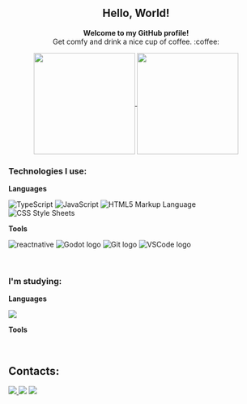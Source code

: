 <div align="center">
  <h2><strong>Hello, World!</strong></h2>
  <p><strong>Welcome to my GitHub profile!</strong> </br>Get comfy and drink a nice cup of coffee. :coffee:</p>
</div>
<div align="center">
  <p>
    <a href="https://github.com/raulguilhermedias/github-readme-stats">
      <img height=200 align="center" src="https://github-readme-stats-three-iota-48.vercel.app/api?username=raulguilhermedias&show_icons=true&theme=holi&include_all_commits=true&card_width=320" />
    </a>
    <a href="https://github.com/raulguilhermedias/github-readme-stats">
      <img height=200 align="center" src="https://github-readme-stats-three-iota-48.vercel.app/api/top-langs/?username=raulguilhermedias&show_icons=true&theme=holi&layout=compact&card_width=320" />
    </a>
  </p>
</div>

<div>
  <h3>Technologies I use: </h3>
  <p><strong>Languages</strong></p>
  <p>
    <img src="https://img.shields.io/badge/TypeScript-007ACC?style=for-the-badge&logo=typescript&logoColor=white" alt="TypeScript">
    <img src="https://img.shields.io/badge/JavaScript-323330?style=for-the-badge&logo=javascript&logoColor=F7DF1E" alt="JavaScript">
    <img src="https://img.shields.io/badge/HTML5-E34F26?style=for-the-badge&logo=html5&logoColor=white" alt="HTML5 Markup Language">
    <img src="https://img.shields.io/badge/CSS3-1572B6?style=for-the-badge&logo=css3&logoColor=white" alt="CSS Style Sheets">
  </p>
  <p><strong>Tools</strong></p>
  <p>
    <img src="https://img.shields.io/badge/React_Native-20232A?style=for-the-badge&logo=react&logoColor=61DAFB" alt="reactnative">
    <img src="https://img.shields.io/badge/Godot-478CBF?style=for-the-badge&logo=GodotEngine&logoColor=white" alt="Godot logo">
    <img src="https://img.shields.io/badge/GIT-E44C30?style=for-the-badge&logo=git&logoColor=white" alt="Git logo">
    <img src="https://img.shields.io/badge/VSCode-0078D4?style=for-the-badge&logo=visual%20studio%20code&logoColor=white" alt="VSCode logo">
  </p>
</div>

&nbsp;

<div>
  <h3>I'm studying: </h3>
  <p><strong>Languages</strong></p>
  <p>
    <img src="https://img.shields.io/badge/C%23-239120?style=for-the-badge&logo=csharp&logoColor=white">
  </p>
  <p><strong>Tools</strong></p>
</div>

&nbsp;&nbsp;

## Contacts:

<div> 
<a href="https://www.instagram.com/raulguilhermedias" target="_blank"><img src="https://img.shields.io/badge/-Instagram-%23E4405F?style=for-the-badge&logo=instagram&logoColor=white">
</a>
<a href = "mailto:raulguilhermedias@gmail.com"> <img src="https://img.shields.io/badge/-Gmail-%23333?style=for-the-badge&logo=gmail&logoColor=white" target="_blank"></a>
<a href="https://www.linkedin.com/in/raul-guilherme-47413b278/" target="_blank"><img src="https://img.shields.io/badge/-LinkedIn-%230077B5?style=for-the-badge&logo=linkedin&logoColor=white"  target="_blank"></a> 
</div>&nbsp;&nbsp;

